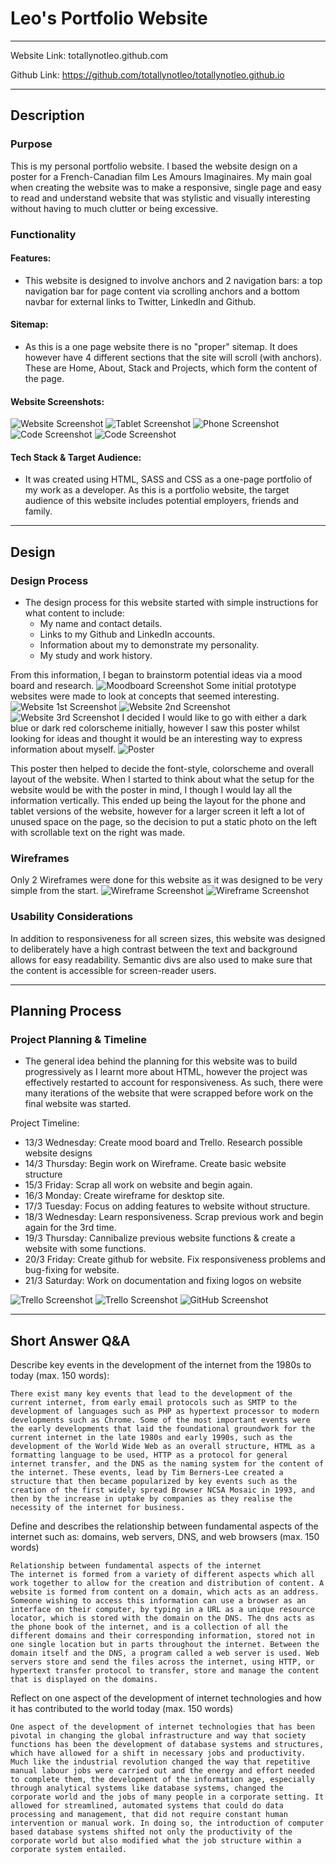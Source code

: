 # Leo's Portfolio Website 
--------------------------------------------------------------------------------------------------------------

Website Link: totallynotleo.github.com

Github Link: https://github.com/totallynotleo/totallynotleo.github.io

--------------------------------------------------------------------------------------------------------------

## Description 

### Purpose
This is my personal portfolio website. I based the website design on a poster for a French-Canadian film Les Amours Imaginaires. My main goal when creating the website was to make a responsive, single page and easy to read and understand website that was stylistic and visually interesting without having to much clutter or being excessive. 

### Functionality 
#### Features: 
- This website is designed to involve anchors and 2 navigation bars: a top navigation bar for page content via scrolling anchors and a bottom navbar for external links to Twitter, LinkedIn and Github. 

#### Sitemap: 
- As this is a one page website there is no "proper" sitemap. It does however have 4 different sections that the site will scroll (with anchors). These are Home, About, Stack and Projects, which form the content of the page. 

#### Website Screenshots:
![Website Screenshot](https://github.com/totallynotleo/totallynotleo.github.io/blob/master/Screenshots/WebsiteScreenshot.png?raw=true)
![Tablet Screenshot](https://github.com/totallynotleo/totallynotleo.github.io/blob/master/Screenshots/ResponsivenessScreenshot2.png?raw=true)
![Phone Screenshot](https://github.com/totallynotleo/totallynotleo.github.io/blob/master/Screenshots/ResponsivenessScreenshot1.png?raw=true)
![Code Screenshot](https://github.com/totallynotleo/totallynotleo.github.io/blob/master/Screenshots/CodeScreenshot.png?raw=true)
![Code Screenshot](https://github.com/totallynotleo/totallynotleo.github.io/blob/master/Screenshots/CodeScreenshot2.png?raw=true)
#### Tech Stack & Target Audience: 
- It was created using HTML, SASS and CSS as a one-page portfolio of my work as a developer. As this is a portfolio website, the target audience of this website includes potential employers, friends and family. 

----------------------------------------------------------------------------------------------------------------

## Design 

### Design Process
- The design process for this website started with simple instructions for what content to include: 
    - My name and contact details.
    - Links to my Github and LinkedIn accounts.
    - Information about my to demonstrate my personality.
    - My study and work history.


From this information, I began to brainstorm potential ideas via a mood board and research.
![Moodboard Screenshot](https://github.com/totallynotleo/totallynotleo.github.io/blob/master/Screenshots/MoodBoardScreenshot.png?raw=true)
Some initial prototype websites were made to look at concepts that seemed interesting. 
![Website 1st Screenshot](https://github.com/totallynotleo/totallynotleo.github.io/blob/master/Screenshots/Website1stScreenshot.png?raw=true)
![Website 2nd Screenshot](https://github.com/totallynotleo/totallynotleo.github.io/blob/master/Screenshots/Website2ndScreenshot.png?raw=true)
![Website 3rd Screenshot](https://github.com/totallynotleo/totallynotleo.github.io/blob/master/Screenshots/Website3rdScreenshot.png?raw=true)
I decided I would like to go with either a dark blue or dark red colorscheme initially, however I saw this poster whilst looking for ideas and thought it would be an interesting way to express information about myself. 
![Poster](https://github.com/totallynotleo/totallynotleo.github.io/blob/master/Screenshots/Poster.jpg?raw=true)

This poster then helped to decide the font-style, colorscheme and overall layout of the website.
When I started to think about what the setup for the website would be with the poster in mind, I though I would lay all the information vertically. This ended up being the layout for the phone and tablet versions of the website, however for a larger screen it left a lot of unused space on the page, so the decision to put a static photo on the left with scrollable text on the right was made. 

### Wireframes
Only 2 Wireframes were done for this website as it was designed to be very simple from the start. 
![Wireframe Screenshot](https://github.com/totallynotleo/totallynotleo.github.io/blob/master/Screenshots/WireframeLaptopScreenshot.png?raw=true)
![Wireframe Screenshot](https://github.com/totallynotleo/totallynotleo.github.io/blob/master/Screenshots/WireframePhoneScreenshot.png?raw=true)

### Usability Considerations 
In addition to responsiveness for all screen sizes, this website was designed to deliberately have a high contrast between the text and background allows for easy readability. Semantic divs are also used to make sure that the content is accessible for screen-reader users.

----------------------------------------------------------------------------------------------------------------

## Planning Process

### Project Planning & Timeline
- The general idea behind the planning for this website was to build progressively as I learnt more about HTML, however the project was effectively restarted to account for responsiveness. As such, there were many iterations of the website that were scrapped before work on the final website was started. 

Project Timeline:
- 13/3 Wednesday: Create mood board and Trello. Research possible website designs
- 14/3 Thursday: Begin work on Wireframe. Create basic website structure
- 15/3 Friday:  Scrap all work on website and begin again. 
- 16/3 Monday: Create wireframe for desktop site. 
- 17/3 Tuesday: Focus on adding features to website without structure. 
- 18/3 Wednesday: Learn responsiveness. Scrap previous work and begin again for the 3rd time.
- 19/3 Thursday: Cannibalize previous website functions & create a website with some functions. 
- 20/3 Friday: Create github for website.  Fix responsiveness problems and bug-fixing for website. 
- 21/3 Saturday: Work on documentation and fixing logos on website

![Trello Screenshot](https://github.com/totallynotleo/totallynotleo.github.io/blob/master/Screenshots/TrelloScreenshot.png?raw=true)
![Trello Screenshot](https://github.com/totallynotleo/totallynotleo.github.io/blob/master/Screenshots/TrelloScreenshot2.png?raw=true)
![GitHub Screenshot](https://github.com/totallynotleo/totallynotleo.github.io/blob/master/Screenshots/GitHubScreenshot.png?raw=true)

----------------------------------------------------------------------------------------------------------------

## Short Answer Q&A 

Describe key events in the development of the internet from the 1980s to today (max. 150 words):

    There exist many key events that lead to the development of the current internet, from early email protocols such as SMTP to the development of languages such as PHP as hypertext processor to modern developments such as Chrome. Some of the most important events were the early developments that laid the foundational groundwork for the current internet in the late 1980s and early 1990s, such as the development of the World Wide Web as an overall structure, HTML as a formatting language to be used, HTTP as a protocol for general internet transfer, and the DNS as the naming system for the content of the internet. These events, lead by Tim Berners-Lee created a structure that then became popularized by key events such as the creation of the first widely spread Browser NCSA Mosaic in 1993, and then by the increase in uptake by companies as they realise the necessity of the internet for business. 

Define and describes the relationship between fundamental aspects of the internet such as: domains, web servers, DNS, and web browsers (max. 150 words)

    Relationship between fundamental aspects of the internet
    The internet is formed from a variety of different aspects which all work together to allow for the creation and distribution of content. A website is formed from content on a domain, which acts as an address. Someone wishing to access this information can use a browser as an interface on their computer, by typing in a URL as a unique resource locator, which is stored with the domain on the DNS. The dns acts as the phone book of the internet, and is a collection of all the different domains and their corresponding information, stored not in one single location but in parts throughout the internet. Between the domain itself and the DNS, a program called a web server is used. Web servers store and send the files across the internet, using HTTP, or hypertext transfer protocol to transfer, store and manage the content that is displayed on the domains. 
 
Reflect on one aspect of the development of internet technologies and how it has contributed to the world today (max. 150 words)

    One aspect of the development of internet technologies that has been pivotal in changing the global infrastructure and way that society functions has been the development of database systems and structures, which have allowed for a shift in necessary jobs and productivity. Much like the industrial revolution changed the way that repetitive manual labour jobs were carried out and the energy and effort needed to complete them, the development of the information age, especially through analytical systems like database systems, changed the corporate world and the jobs of many people in a corporate setting. It allowed for streamlined, automated systems that could do data processing and management, that did not require constant human intervention or manual work. In doing so, the introduction of computer based database systems shifted not only the productivity of the corporate world but also modified what the job structure within a corporate system entailed.

